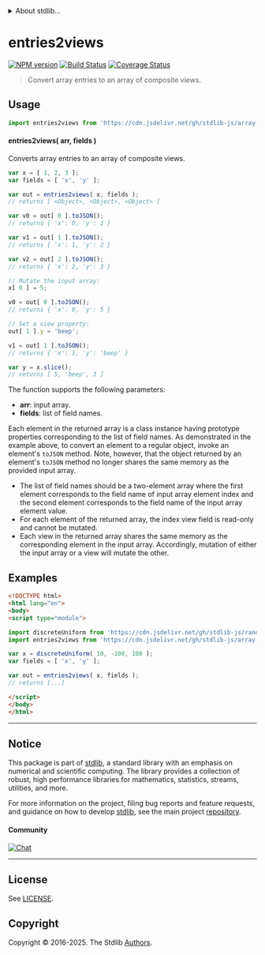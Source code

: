 <!--

@license Apache-2.0

Copyright (c) 2025 The Stdlib Authors.

Licensed under the Apache License, Version 2.0 (the "License");
you may not use this file except in compliance with the License.
You may obtain a copy of the License at

   http://www.apache.org/licenses/LICENSE-2.0

Unless required by applicable law or agreed to in writing, software
distributed under the License is distributed on an "AS IS" BASIS,
WITHOUT WARRANTIES OR CONDITIONS OF ANY KIND, either express or implied.
See the License for the specific language governing permissions and
limitations under the License.

-->


<details>
  <summary>
    About stdlib...
  </summary>
  <p>We believe in a future in which the web is a preferred environment for numerical computation. To help realize this future, we've built stdlib. stdlib is a standard library, with an emphasis on numerical and scientific computation, written in JavaScript (and C) for execution in browsers and in Node.js.</p>
  <p>The library is fully decomposable, being architected in such a way that you can swap out and mix and match APIs and functionality to cater to your exact preferences and use cases.</p>
  <p>When you use stdlib, you can be absolutely certain that you are using the most thorough, rigorous, well-written, studied, documented, tested, measured, and high-quality code out there.</p>
  <p>To join us in bringing numerical computing to the web, get started by checking us out on <a href="https://github.com/stdlib-js/stdlib">GitHub</a>, and please consider <a href="https://opencollective.com/stdlib">financially supporting stdlib</a>. We greatly appreciate your continued support!</p>
</details>

# entries2views

[![NPM version][npm-image]][npm-url] [![Build Status][test-image]][test-url] [![Coverage Status][coverage-image]][coverage-url] <!-- [![dependencies][dependencies-image]][dependencies-url] -->

> Convert array entries to an array of composite views.



<section class="usage">

## Usage

```javascript
import entries2views from 'https://cdn.jsdelivr.net/gh/stdlib-js/array-base-entries2views@esm/index.mjs';
```

#### entries2views( arr, fields )

Converts array entries to an array of composite views.

```javascript
var x = [ 1, 2, 3 ];
var fields = [ 'x', 'y' ];

var out = entries2views( x, fields );
// returns [ <Object>, <Object>, <Object> ]

var v0 = out[ 0 ].toJSON();
// returns { 'x': 0, 'y': 1 }

var v1 = out[ 1 ].toJSON();
// returns { 'x': 1, 'y': 2 }

var v2 = out[ 2 ].toJSON();
// returns { 'x': 2, 'y': 3 }

// Mutate the input array:
x[ 0 ] = 5;

v0 = out[ 0 ].toJSON();
// returns { 'x': 0, 'y': 5 }

// Set a view property:
out[ 1 ].y = 'beep';

v1 = out[ 1 ].toJSON();
// returns { 'x': 1, 'y': 'beep' }

var y = x.slice();
// returns [ 5, 'beep', 3 ]
```

The function supports the following parameters:

-   **arr**: input array.
-   **fields**: list of field names.

Each element in the returned array is a class instance having prototype properties corresponding to the list of field names. As demonstrated in the example above, to convert an element to a regular object, invoke an element's `toJSON` method. Note, however, that the object returned by an element's `toJSON` method no longer shares the same memory as the provided input array.

</section>

<!-- /.usage -->

<section class="notes">

-   The list of field names should be a two-element array where the first element corresponds to the field name of input array element index and the second element corresponds to the field name of the input array element value.
-   For each element of the returned array, the index view field is read-only and cannot be mutated.
-   Each view in the returned array shares the same memory as the corresponding element in the input array. Accordingly, mutation of either the input array or a view will mutate the other.

</section>

<!-- /.notes -->

<section class="examples">

## Examples

<!-- eslint no-undef: "error" -->

```html
<!DOCTYPE html>
<html lang="en">
<body>
<script type="module">

import discreteUniform from 'https://cdn.jsdelivr.net/gh/stdlib-js/random-array-discrete-uniform@esm/index.mjs';
import entries2views from 'https://cdn.jsdelivr.net/gh/stdlib-js/array-base-entries2views@esm/index.mjs';

var x = discreteUniform( 10, -100, 100 );
var fields = [ 'x', 'y' ];

var out = entries2views( x, fields );
// returns [...]

</script>
</body>
</html>
```

</section>

<!-- /.examples -->

<!-- Section for related `stdlib` packages. Do not manually edit this section, as it is automatically populated. -->

<section class="related">

</section>

<!-- /.related -->

<!-- Section for all links. Make sure to keep an empty line after the `section` element and another before the `/section` close. -->


<section class="main-repo" >

* * *

## Notice

This package is part of [stdlib][stdlib], a standard library with an emphasis on numerical and scientific computing. The library provides a collection of robust, high performance libraries for mathematics, statistics, streams, utilities, and more.

For more information on the project, filing bug reports and feature requests, and guidance on how to develop [stdlib][stdlib], see the main project [repository][stdlib].

#### Community

[![Chat][chat-image]][chat-url]

---

## License

See [LICENSE][stdlib-license].


## Copyright

Copyright &copy; 2016-2025. The Stdlib [Authors][stdlib-authors].

</section>

<!-- /.stdlib -->

<!-- Section for all links. Make sure to keep an empty line after the `section` element and another before the `/section` close. -->

<section class="links">

[npm-image]: http://img.shields.io/npm/v/@stdlib/array-base-entries2views.svg
[npm-url]: https://npmjs.org/package/@stdlib/array-base-entries2views

[test-image]: https://github.com/stdlib-js/array-base-entries2views/actions/workflows/test.yml/badge.svg?branch=main
[test-url]: https://github.com/stdlib-js/array-base-entries2views/actions/workflows/test.yml?query=branch:main

[coverage-image]: https://img.shields.io/codecov/c/github/stdlib-js/array-base-entries2views/main.svg
[coverage-url]: https://codecov.io/github/stdlib-js/array-base-entries2views?branch=main

<!--

[dependencies-image]: https://img.shields.io/david/stdlib-js/array-base-entries2views.svg
[dependencies-url]: https://david-dm.org/stdlib-js/array-base-entries2views/main

-->

[chat-image]: https://img.shields.io/gitter/room/stdlib-js/stdlib.svg
[chat-url]: https://app.gitter.im/#/room/#stdlib-js_stdlib:gitter.im

[stdlib]: https://github.com/stdlib-js/stdlib

[stdlib-authors]: https://github.com/stdlib-js/stdlib/graphs/contributors

[umd]: https://github.com/umdjs/umd
[es-module]: https://developer.mozilla.org/en-US/docs/Web/JavaScript/Guide/Modules

[deno-url]: https://github.com/stdlib-js/array-base-entries2views/tree/deno
[deno-readme]: https://github.com/stdlib-js/array-base-entries2views/blob/deno/README.md
[umd-url]: https://github.com/stdlib-js/array-base-entries2views/tree/umd
[umd-readme]: https://github.com/stdlib-js/array-base-entries2views/blob/umd/README.md
[esm-url]: https://github.com/stdlib-js/array-base-entries2views/tree/esm
[esm-readme]: https://github.com/stdlib-js/array-base-entries2views/blob/esm/README.md
[branches-url]: https://github.com/stdlib-js/array-base-entries2views/blob/main/branches.md

[stdlib-license]: https://raw.githubusercontent.com/stdlib-js/array-base-entries2views/main/LICENSE

</section>

<!-- /.links -->
